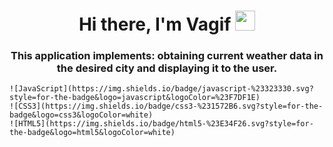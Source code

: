 <h1 align="center">Hi there, I'm Vagif
<img src="https://github.com/blackcater/blackcater/raw/main/images/Hi.gif" height="32"/></h1>
<h3 align="center">This application implements: obtaining current weather data in the desired city and displaying it to the user.</h3>

    ![JavaScript](https://img.shields.io/badge/javascript-%23323330.svg?style=for-the-badge&logo=javascript&logoColor=%23F7DF1E)
    ![CSS3](https://img.shields.io/badge/css3-%231572B6.svg?style=for-the-badge&logo=css3&logoColor=white)
    ![HTML5](https://img.shields.io/badge/html5-%23E34F26.svg?style=for-the-badge&logo=html5&logoColor=white)

